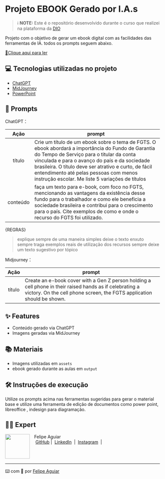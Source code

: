 # Projeto EBOOK Gerado por I.A.s


 > ℹ️ **NOTE:** Este é o repositório desenvolvido durante o curso que realizei na plataforma da [DIO](https://dio.me)

Projeto com o objetivo de gerar um ebook digital com as facilidades das ferramentas de IA. todos os prompts
seguem abaixo.

<a href="https://github.com/felipeAguiarCode/prompts-recipe-to-create-a-ebook/blob/main/output/ebook%20-%20css%20jedi%20output.pdf" title="View PDF now"> 📕Clique aqui para ler</a>

## 💻 Tecnologias utilizadas no projeto

- [ChatGPT](https://chat.openai.com/) 
- [MidJourney](https://www.midjourney.com/app/)
- [PowerPoint](https://www.microsoft.com/en/microsoft-365/powerpoint)

## 🧠 Prompts


ChatGPT：

|   Ação   | prompt                                                                                                                                                                                                                                                                         |
| :------: | ------------------------------------------------------------------------------------------------------------------------------------------------------------------------------------------------------------------------------------------------------------------------------ |
|  título  | Crie um título de um ebook sobre o tema de FGTS. O ebook abordará a importância do Fundo de Garantia do Tempo de Serviço para o titular da conta vinculada e para o avanço do país e da sociedade brasileira. O título deve ser atrativo e curto, de fácil entendimento até pelas pessoas com menos instrução escolar. Me liste 5 variações de títulos                                                       |
| conteúdo | faça um texto para e-book, com foco no FGTS, mencionando as vantagens da existência desse fundo para o trabalhador e como ele beneficia a sociedade brasileira e contribui para o crescimento para o país. Cite exemplos de como e onde o recurso do FGTS foi utilizado.
{REGRAS}
> explique sempre de uma maneira simples
> deixe o texto enxuto
> sempre traga exemplos reais de utilização dos recursos
> sempre deixe um texto sugestivo por tópico



Midjourney：

|  Ação  | prompt                                                                                 |
| :----: | -------------------------------------------------------------------------------------- |
| título | Create an e-book cover with a Gen Z person holding a cell phone in their raised hands as if celebrating a victory. On the cell phone screen, the FGTS application should be shown. |

## ✨ Features

- Conteúdo gerado via ChatGPT
- Imagens geradas via MidJourney

## 📚 Materiais

- Imagens utilizadas em `assets`
- ebook gerado durante as aulas em `output`

## 🛠️ Instruções de execução

Utilize os prompts acima nas ferramentas sugeridas para gerar o material base e utilize uma ferramenta de edição de documentos como power point, libreoffice , indesign para diagramação.

## 👨‍💻 Expert

<p>
    <img 
      align=left 
      margin=10 
      width=80 
      src="https://avatars.githubusercontent.com/u/37452836?v=4"
    />
    <p>&nbsp&nbsp&nbspFelipe Aguiar<br>
    &nbsp&nbsp&nbsp
    <a href="https://github.com/felipeAguiarCode">
    GitHub</a>&nbsp;|&nbsp;
    <a href="www.linkedin.com/in/
felipe-exe">LinkedIn</a>
&nbsp;|&nbsp;
    <a href="https://www.instagram.com/felipeaguiar.exe/">
    Instagram</a>
&nbsp;|&nbsp;</p>
</p>
<br/><br/>
<p>

---

⌨️ com 💜 por [Felipe Aguiar](https://github.com/felipeAguiarCode)
